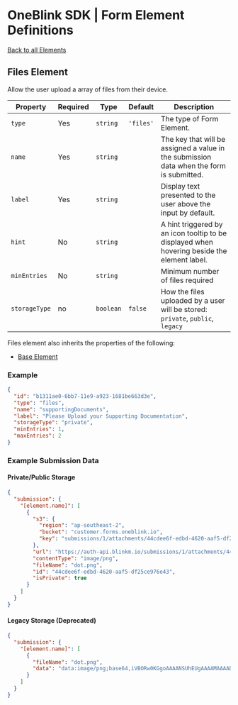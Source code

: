 # OneBlink SDK | Form Element Definitions

[Back to all Elements](./README.md)

## Files Element

Allow the user upload a array of files from their device.

| Property      | Required | Type      | Default   | Description                                                                                 |
| ------------- | -------- | --------- | --------- | ------------------------------------------------------------------------------------------- |
| `type`        | Yes      | `string`  | `'files'` | The type of Form Element.                                                                   |
| `name`        | Yes      | `string`  |           | The key that will be assigned a value in the submission data when the form is submitted.    |
| `label`       | Yes      | `string`  |           | Display text presented to the user above the input by default.                              |
| `hint`        | No       | `string`  |           | A hint triggered by an icon tooltip to be displayed when hovering beside the element label. |
| `minEntries`  | No       | `string`  |           | Minimum number of files required                                                            |
| `storageType` | no       | `boolean` | `false`   | How the files uploaded by a user will be stored: `private`, `public`, `legacy`              |

Files element also inherits the properties of the following:

- [Base Element](./base-element.md)

### Example

```json
{
  "id": "b1311ae0-6bb7-11e9-a923-1681be663d3e",
  "type": "files",
  "name": "supportingDocuments",
  "label": "Please Upload your Supporting Documentation",
  "storageType": "private",
  "minEntries": 1,
  "maxEntries": 2
}
```

### Example Submission Data

#### Private/Public Storage

```json
{
  "submission": {
    "[element.name]": [
      {
        "s3": {
          "region": "ap-southeast-2",
          "bucket": "customer.forms.oneblink.io",
          "key": "submissions/1/attachments/44cdee6f-edbd-4620-aaf5-df25ce976e43"
        },
        "url": "https://auth-api.blinkm.io/submissions/1/attachments/44cdee6f-edbd-4620-aaf5-df25ce976e43",
        "contentType": "image/png",
        "fileName": "dot.png",
        "id": "44cdee6f-edbd-4620-aaf5-df25ce976e43",
        "isPrivate": true
      }
    ]
  }
}
```

#### Legacy Storage (Deprecated)

```json
{
  "submission": {
    "[element.name]": [
      {
        "fileName": "dot.png",
        "data": "data:image/png;base64,iVBORw0KGgoAAAANSUhEUgAAAAMAAAADCAYAAABWKLW/AAAAIElEQVQYV2NkYGBoYGBgqGdgYGhkZGBg+M8ABSAOXAYATFcEA8STCz8AAAAASUVORK5CYII="
      }
    ]
  }
}
```
